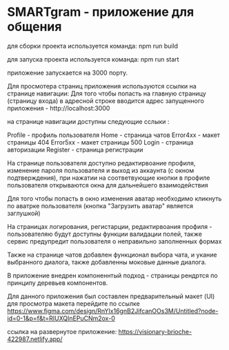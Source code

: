 # SMARTgram - приложение для общения

для сборки проекта используется команда:
npm run build

для запуска проекта используется команда:
npm run start

приложение запускается на 3000 порту.

Для просмотера страниц приложения используются ссылки на странице навигации:
Для того чтобы попасть на главную страницу (страницу входа) в адресной строке вводится адрес запущенного приложения - http://localhost:3000

на странице навигации доступны следующие сслыки :

Profile - профиль пользователя
Home - страница чатов
Error4xx - макет страницы 404
Error5xx - макет страницы 500
Login - страница авторизации
Register - страница регистрации

На странице пользователя доступно редактирвоание профиля, изменение пароля пользователя и выход из аккаунта (с окном подтверждения), при нажатии на соответвующие кнопки 
в профиле пользователя открываются окна для дальнейшего взаимодействия

Для того чтобы попасть в окно изменения аватар необходимо кликнуть по аватрке пользователя (кнопка "Загрузить аватар" является заглушкой)

На страницах логирования, регистарции, редактирвоания профиля - пользователяю будут доступны функции валидации полей, также сервис предупредит пользователя о неправильно заполненных формах

Также на странице чатов добавлен функционал выбора чата, и укание выбранного диалога, также добавленны моковые данные диалога.

В приложение внедрен компоненнтый подход - страницы рендртся по принципу деревьев компонентов.

Для данного приложения был составлен предварительный макет (UI) для просмотра макета перейдите по ссылке
https://www.figma.com/design/RnYIx16gnB2JifcanOOs3M/Untitled?node-id=0-1&p=f&t=RIUXQInEPuCNm2ox-0

ссылка на развернутое приложение:
https://visionary-brioche-422987.netlify.app/
